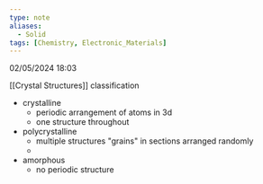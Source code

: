 ```yaml
---
type: note
aliases:
  - Solid
tags: [Chemistry, Electronic_Materials]
---
```

02/05/2024 18:03

 


[[Crystal Structures]]
classification
- crystalline
	- periodic arrangement of atoms in 3d
	- one structure throughout
- polycrystalline
	- multiple structures "grains" in sections arranged randomly
	- 
- amorphous
	- no periodic structure

